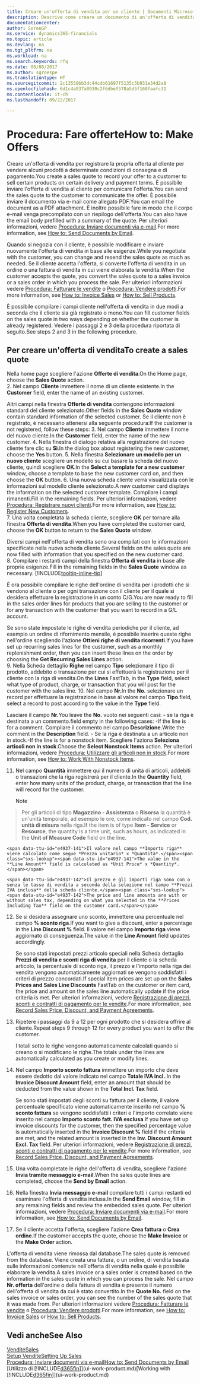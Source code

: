 ```yaml
---
title: Creare un'offerta di vendita per un cliente | Documenti Microsoft
description: Descrive come creare un documento di un'offerta di vendita o una richiesta di offerta (RdO) per registrare la propria offerta a un cliente per la vendita di prodotti in base a termini determinati.
documentationcenter: 
author: SorenGP
ms.service: dynamics365-financials
ms.topic: article
ms.devlang: na
ms.tgt_pltfrm: na
ms.workload: na
ms.search.keywords: rfq
ms.date: 08/08/2017
ms.author: sgroespe
ms.translationtype: HT
ms.sourcegitcommit: 2c13559bb3dc44cdb61697f5135c5b931e34d2a8
ms.openlocfilehash: 6d1c4a937a8030c2f6dbef578a5d5f168faafc31
ms.contentlocale: it-ch
ms.lasthandoff: 09/22/2017

---
```

# <a name="how-to-make-offers"></a><span data-ttu-id="e4937-103">Procedura: Fare offerte</span><span class="sxs-lookup"><span data-stu-id="e4937-103">How to: Make Offers</span></span>
<span data-ttu-id="e4937-104">Creare un'offerta di vendita per registrare la propria offerta al cliente per vendere alcuni prodotti a determinate condizioni di consegna e di pagamento.</span><span class="sxs-lookup"><span data-stu-id="e4937-104">You create a sales quote to record your offer to a customer to sell certain products on certain delivery and payment terms.</span></span> <span data-ttu-id="e4937-105">È possibile inviare l'offerta di vendita al cliente per comunicare l'offerta.</span><span class="sxs-lookup"><span data-stu-id="e4937-105">You can send the sales quote to the customer to communicate the offer.</span></span> <span data-ttu-id="e4937-106">È possibile inviare il documento via e-mail come allegato PDF.</span><span class="sxs-lookup"><span data-stu-id="e4937-106">You can email the document as a PDF attachment.</span></span> <span data-ttu-id="e4937-107">È inoltre possibile fare in modo che il corpo e-mail venga precompilato con un riepilogo dell'offerta.</span><span class="sxs-lookup"><span data-stu-id="e4937-107">You can also have the email body prefilled with a summary of the quote.</span></span> <span data-ttu-id="e4937-108">Per ulteriori informazioni, vedere [Procedura: Inviare documenti via e-mail](ui-how-send-documents-email.md).</span><span class="sxs-lookup"><span data-stu-id="e4937-108">For more information, see [How to: Send Documents by Email](ui-how-send-documents-email.md).</span></span>

<span data-ttu-id="e4937-109">Quando si negozia con il cliente, è possibile modificare e inviare nuovamente l'offerta di vendita in base alle esigenze.</span><span class="sxs-lookup"><span data-stu-id="e4937-109">While you negotiate with the customer, you can change and resend the sales quote as much as needed.</span></span> <span data-ttu-id="e4937-110">Se il cliente accetta l'offerta, si converte l'offerta di vendita in un ordine o una fattura di vendita in cui viene elaborata la vendita.</span><span class="sxs-lookup"><span data-stu-id="e4937-110">When the customer accepts the quote, you convert the sales quote to a sales invoice or a sales order in which you process the sale.</span></span> <span data-ttu-id="e4937-111">Per ulteriori informazioni vedere [Procedura: Fatturare le vendite](sales-how-invoice-sales.md) o [Procedura: Vendere prodotti](sales-how-sell-products.md).</span><span class="sxs-lookup"><span data-stu-id="e4937-111">For more information, see [How to: Invoice Sales](sales-how-invoice-sales.md) or [How to: Sell Products](sales-how-sell-products.md).</span></span>

<span data-ttu-id="e4937-112">È possibile compilare i campi cliente nell'offerta di vendita in due modi a seconda che il cliente sia già registrato o meno.</span><span class="sxs-lookup"><span data-stu-id="e4937-112">You can fill customer fields on the sales quote in two ways depending on whether the customer is already registered.</span></span> <span data-ttu-id="e4937-113">Vedere i passaggi 2 e 3 della procedura riportata di seguito.</span><span class="sxs-lookup"><span data-stu-id="e4937-113">See steps 2 and 3 in the following procedure.</span></span>

## <a name="to-create-a-sales-quote"></a><span data-ttu-id="e4937-114">Per creare un'offerta di vendita</span><span class="sxs-lookup"><span data-stu-id="e4937-114">To create a sales quote</span></span>
<span data-ttu-id="e4937-115">Nella home page scegliere l'azione **Offerte di vendita**.</span><span class="sxs-lookup"><span data-stu-id="e4937-115">On the Home page,  choose the **Sales Quote** action.</span></span>  
2. <span data-ttu-id="e4937-116">Nel campo **Cliente** immettere il nome di un cliente esistente.</span><span class="sxs-lookup"><span data-stu-id="e4937-116">In the **Customer** field, enter the name of an existing customer.</span></span>

   <span data-ttu-id="e4937-117">Altri campi nella finestra **Offerte di vendita** contengono informazioni standard del cliente selezionato.</span><span class="sxs-lookup"><span data-stu-id="e4937-117">Other fields in the **Sales Quote** window contain standard information of the selected customer.</span></span> <span data-ttu-id="e4937-118">Se il cliente non è registrato, è necessario attenersi alla seguente procedura:</span><span class="sxs-lookup"><span data-stu-id="e4937-118">If the customer is not registered, follow these steps:</span></span>
3. <span data-ttu-id="e4937-119">Nel campo **Cliente** immettere il nome del nuovo cliente.</span><span class="sxs-lookup"><span data-stu-id="e4937-119">In the **Customer** field, enter the name of the new customer.</span></span>
4. <span data-ttu-id="e4937-120">Nella finestra di dialogo relativa alla registrazione del nuovo cliente fare clic su **Sì**.</span><span class="sxs-lookup"><span data-stu-id="e4937-120">In the dialog box about registering the new customer, choose the **Yes** button.</span></span>
5. <span data-ttu-id="e4937-121">Nella finestra **Selezionare un modello per un nuovo cliente** scegliere un modello su cui basare la scheda del nuovo cliente, quindi scegliere **OK**.</span><span class="sxs-lookup"><span data-stu-id="e4937-121">In the **Select a template for a new customer** window, choose a template to base the new customer card on, and then choose the **OK** button.</span></span>
6. <span data-ttu-id="e4937-122">Una nuova scheda cliente verrà visualizzata con le informazioni sul modello cliente selezionato.</span><span class="sxs-lookup"><span data-stu-id="e4937-122">A new customer card displays the information on the selected customer template.</span></span> <span data-ttu-id="e4937-123">Compilare i campi rimanenti.</span><span class="sxs-lookup"><span data-stu-id="e4937-123">Fill in the remaining fields.</span></span> <span data-ttu-id="e4937-124">Per ulteriori informazioni, vedere [Procedura: Registrare nuovi clienti](sales-how-register-new-customers.md).</span><span class="sxs-lookup"><span data-stu-id="e4937-124">For more information, see [How to: Register New Customers](sales-how-register-new-customers.md).</span></span>  
7. <span data-ttu-id="e4937-125">Una volta completata la scheda cliente, scegliere **OK** per tornare alla finestra **Offerta di vendita**.</span><span class="sxs-lookup"><span data-stu-id="e4937-125">When you have completed the customer card, choose the **OK** button to return to the **Sales Quote** window.</span></span>

   <span data-ttu-id="e4937-126">Diversi campi nell'offerta di vendita sono ora compilati con le informazioni specificate nella nuova scheda cliente.</span><span class="sxs-lookup"><span data-stu-id="e4937-126">Several fields on the sales quote are now filled with information that you specified on the new customer card.</span></span>  
8. <span data-ttu-id="e4937-127">Compilare i restanti campi della finestra **Offerta di vendita** in base alle proprie esigenze.</span><span class="sxs-lookup"><span data-stu-id="e4937-127">Fill in the remaining fields in the **Sales Quote** window as necessary.</span></span> [!INCLUDE[tooltip-inline-tip](includes/tooltip-inline-tip_md.md)]  

<span data-ttu-id="e4937-128">È ora possibile compilare le righe dell'ordine di vendita per i prodotti che si vendono al cliente o per ogni transazione con il cliente per il quale si desidera effettuare la registrazione in un conto C/G.</span><span class="sxs-lookup"><span data-stu-id="e4937-128">You are now ready to fill in the sales order lines for products that you are selling to the customer or for any transaction with the customer that you want to record in a G/L account.</span></span>   

<span data-ttu-id="e4937-129">Se sono state impostate le righe di vendita periodiche per il cliente, ad esempio un ordine di rifornimento mensile, è possibile inserire queste righe nell'ordine scegliendo l'azione **Ottieni righe di vendita ricorrenti**.</span><span class="sxs-lookup"><span data-stu-id="e4937-129">If you have set up recurring sales lines for the customer, such as a monthly replenishment order, then you can insert these lines on the order by choosing the **Get Recurring Sales Lines** action.</span></span>  
9. <span data-ttu-id="e4937-130">Nella Scheda dettaglio **Righe** nel campo **Tipo** selezionare il tipo di prodotto, addebito o transazione per cui si effettuerà la registrazione per il cliente con la riga di vendita.</span><span class="sxs-lookup"><span data-stu-id="e4937-130">On the **Lines** FastTab, in the **Type** field, select what type of product, charge, or transaction that you will post for the customer with the sales line.</span></span>
10. <span data-ttu-id="e4937-131">Nel campo **Nr.**</span><span class="sxs-lookup"><span data-stu-id="e4937-131">In the **No.**</span></span> <span data-ttu-id="e4937-132">selezionare un record per effettuare la registrazione in base al valore nel campo **Tipo**.</span><span class="sxs-lookup"><span data-stu-id="e4937-132">field, select a record to post according to the value in the **Type** field.</span></span>

 <span data-ttu-id="e4937-133">Lasciare il campo **Nr.**</span><span class="sxs-lookup"><span data-stu-id="e4937-133">You leave the **No.**</span></span> <span data-ttu-id="e4937-134">vuoto nei seguenti casi: - se la riga è destinata a un commento.</span><span class="sxs-lookup"><span data-stu-id="e4937-134">field empty in the following cases: -If the line is for a comment.</span></span> <span data-ttu-id="e4937-135">Compilare il commento nel campo **Descrizione**.</span><span class="sxs-lookup"><span data-stu-id="e4937-135">Write the comment in the **Description** field.</span></span>
 <span data-ttu-id="e4937-136">- Se la riga è destinata a un articolo non in stock.</span><span class="sxs-lookup"><span data-stu-id="e4937-136">-If the line is for a nonstock item.</span></span> <span data-ttu-id="e4937-137">Scegliere l'aziona **Seleziona articoli non in stock**.</span><span class="sxs-lookup"><span data-stu-id="e4937-137">Choose the **Select Nonstock Items** action.</span></span> <span data-ttu-id="e4937-138">Per ulteriori informazioni, vedere [Procedura: Utilizzare gli articoli non in stock](inventory-how-work-nonstock-items.md).</span><span class="sxs-lookup"><span data-stu-id="e4937-138">For more information, see [How to: Work With Nonstock Items](inventory-how-work-nonstock-items.md).</span></span>

11. <span data-ttu-id="e4937-139">Nel campo **Quantità** immettere qui il numero di unità di articoli, addebiti o transazioni che la riga registrerà per il cliente.</span><span class="sxs-lookup"><span data-stu-id="e4937-139">In the **Quantity** field, enter how many units of the product, charge, or transaction that the line will record for the customer.</span></span>

    > [!NOTE]  
>   <span data-ttu-id="e4937-140">Per gli articoli di tipo **Magazzino - Assistenza** o **Risorsa** la quantità è un'unità temporale, ad esempio le ore, come indicato nel campo **Cod. unità di misura** nella riga.</span><span class="sxs-lookup"><span data-stu-id="e4937-140">If the item is of type **Item - Service** or **Resource**, the quantity is a time unit, such as hours, as indicated in the **Unit of Measure Code** field on the line.</span></span>  

    <span data-ttu-id="e4937-141">Il valore nel campo **Importo riga** viene calcolato come segue *Prezzo unitario* x *Quantità*.</span><span class="sxs-lookup"><span data-stu-id="e4937-141">The value in the **Line Amount** field is calculated as *Unit Price* x *Quantity*.</span></span>  

    <span data-ttu-id="e4937-142">Il prezzo e gli importi riga sono con o senza le tasse di vendita a seconda della selezione nel campo **Prezzi IVA inclusa** della scheda cliente.</span><span class="sxs-lookup"><span data-stu-id="e4937-142">The price and line amounts are with or without sales tax, depending on what you selected in the **Prices Including Tax** field on the customer card.</span></span>  
12. <span data-ttu-id="e4937-143">Se si desidera assegnare uno sconto, immettere una percentuale nel campo **% sconto riga**.</span><span class="sxs-lookup"><span data-stu-id="e4937-143">If you want to give a discount, enter a percentage in the **Line Discount %** field.</span></span> <span data-ttu-id="e4937-144">Il valore nel campo **Importo riga** viene aggiornato di conseguenza.</span><span class="sxs-lookup"><span data-stu-id="e4937-144">The value in the **Line Amount** field updates accordingly.</span></span>  

    <span data-ttu-id="e4937-145">Se sono stati impostati prezzi articolo speciali nella Scheda dettaglio **Prezzi di vendita e sconti riga di vendita** per il cliente o la scheda articolo, la percentuale di sconto riga, il prezzo e l'importo nella riga dei vendita vengono automaticamente aggiornati se vengono soddisfatti i criteri di prezzo concordati.</span><span class="sxs-lookup"><span data-stu-id="e4937-145">If special item prices are set up on the **Sales Prices and Sales Line Discounts** FastTab on the customer or item card, the price and amount on the sales line automatically update if the price criteria is met.</span></span> <span data-ttu-id="e4937-146">Per ulteriori informazioni, vedere [Registrazione di prezzi, sconti e contratti di pagamento per le vendite](sales-how-record-sales-price-discount-payment-agreements.md).</span><span class="sxs-lookup"><span data-stu-id="e4937-146">For more information, see [Record Sales Price, Discount, and Payment Agreements](sales-how-record-sales-price-discount-payment-agreements.md).</span></span>  
13. <span data-ttu-id="e4937-147">Ripetere i passaggi da 9 a 12 per ogni prodotto che si desidera offrire al cliente.</span><span class="sxs-lookup"><span data-stu-id="e4937-147">Repeat steps 9 through 12 for every product you want to offer the customer.</span></span>  

    <span data-ttu-id="e4937-148">I totali sotto le righe vengono automaticamente calcolati quando si creano o si modificano le righe.</span><span class="sxs-lookup"><span data-stu-id="e4937-148">The totals under the lines are automatically calculated as you create or modify lines.</span></span>  
14. <span data-ttu-id="e4937-149">Nel campo **Importo sconto fattura** immettere un importo che deve essere dedotto dal valore indicato nel campo **Totale IVA incl.**.</span><span class="sxs-lookup"><span data-stu-id="e4937-149">In the **Invoice Discount Amount** field, enter an amount that should be deducted from the value shown in the **Total Incl. Tax** field.</span></span>

    <span data-ttu-id="e4937-150">Se sono stati impostati degli sconti su fattura per il cliente, il valore percentuale specificato viene automaticamente inserito nel campo **% sconto fattura** se vengono soddisfatti i criteri e l'importo correlato viene inserito nel campo **Importo sconto fatt. IVA esclusa**.</span><span class="sxs-lookup"><span data-stu-id="e4937-150">If you have set up invoice discounts for the customer, then the specified percentage value is automatically inserted in the **Invoice Discount %** field if the criteria are met, and the related amount is inserted in the **Inv. Discount Amount Excl. Tax** field.</span></span> <span data-ttu-id="e4937-151">Per ulteriori informazioni, vedere [Registrazione di prezzi, sconti e contratti di pagamento per le vendite](sales-how-record-sales-price-discount-payment-agreements.md).</span><span class="sxs-lookup"><span data-stu-id="e4937-151">For more information, see [Record Sales Price, Discount, and Payment Agreements](sales-how-record-sales-price-discount-payment-agreements.md).</span></span>
15. <span data-ttu-id="e4937-152">Una volta completate le righe dell'offerta di vendita, scegliere l'azione **Invia tramite messaggio e-mail**.</span><span class="sxs-lookup"><span data-stu-id="e4937-152">When the sales quote lines are completed, choose the **Send by Email** action.</span></span>
16. <span data-ttu-id="e4937-153">Nella finestra **Invia messaggio e-mail** compilare tutti i campi restanti ed esaminare l'offerta di vendita inclusa.</span><span class="sxs-lookup"><span data-stu-id="e4937-153">In the **Send Email** window, fill in any remaining fields and review the embedded sales quote.</span></span> <span data-ttu-id="e4937-154">Per ulteriori informazioni, vedere [Procedura: Inviare documenti via e-mail](ui-how-send-documents-email.md).</span><span class="sxs-lookup"><span data-stu-id="e4937-154">For more information, see [How to: Send Documents by Email](ui-how-send-documents-email.md).</span></span>
17. <span data-ttu-id="e4937-155">Se il cliente accetta l'offerta, scegliere l'azione **Crea fattura** o **Crea ordine**.</span><span class="sxs-lookup"><span data-stu-id="e4937-155">If the customer accepts the quote, choose the **Make Invoice** or the **Make Order** action.</span></span>

<span data-ttu-id="e4937-156">L'offerta di vendita viene rimossa dal database.</span><span class="sxs-lookup"><span data-stu-id="e4937-156">The sales quote is removed from the database.</span></span> <span data-ttu-id="e4937-157">Viene creata una fattura, o un ordine, di vendita basata sulle informazioni contenute nell'offerta di vendita nella quale è possibile elaborare la vendita.</span><span class="sxs-lookup"><span data-stu-id="e4937-157">A sales invoice or a sales order is created based on the information in the sales quote in which you can process the sale.</span></span> <span data-ttu-id="e4937-158">Nel campo **Nr. offerta** dell'ordine o della fattura di vendita è presente il numero dell'offerta di vendita da cui è stato convertito.</span><span class="sxs-lookup"><span data-stu-id="e4937-158">In the **Quote No.** field on the sales invoice or sales order, you can see the number of the sales quote that it was made from.</span></span> <span data-ttu-id="e4937-159">Per ulteriori informazioni vedere [Procedura: Fatturare le vendite](sales-how-invoice-sales.md) o [Procedura: Vendere prodotti](sales-how-sell-products.md).</span><span class="sxs-lookup"><span data-stu-id="e4937-159">For more information, see [How to: Invoice Sales](sales-how-invoice-sales.md) or [How to: Sell Products](sales-how-sell-products.md).</span></span>

## <a name="see-also"></a><span data-ttu-id="e4937-160">Vedi anche</span><span class="sxs-lookup"><span data-stu-id="e4937-160">See Also</span></span>
[<span data-ttu-id="e4937-161">Vendite</span><span class="sxs-lookup"><span data-stu-id="e4937-161">Sales</span></span>](sales-manage-sales.md)  
[<span data-ttu-id="e4937-162">Setup Vendite</span><span class="sxs-lookup"><span data-stu-id="e4937-162">Setting Up Sales</span></span>](sales-setup-sales.md)  
[<span data-ttu-id="e4937-163">Procedura: Inviare documenti via e-mail</span><span class="sxs-lookup"><span data-stu-id="e4937-163">How to: Send Documents by Email</span></span>](ui-how-send-documents-email.md)  
<span data-ttu-id="e4937-164">[Utilizzo di [!INCLUDE[d365fin](includes/d365fin_md.md)]](ui-work-product.md)</span><span class="sxs-lookup"><span data-stu-id="e4937-164">[Working with [!INCLUDE[d365fin](includes/d365fin_md.md)]](ui-work-product.md)</span></span>

